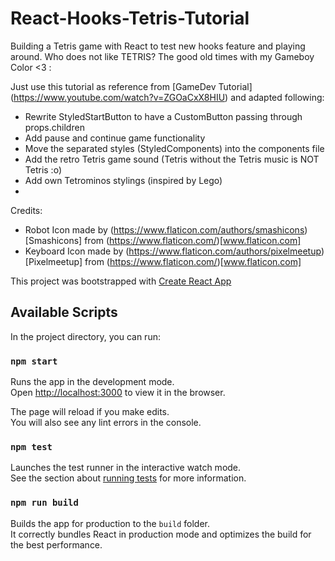 # React-Hooks-Tetris-Tutorial
Building a Tetris game with React to test new hooks feature and playing around. Who does not like TETRIS? The good old times with my Gameboy Color <3 :

Just use this tutorial as reference from [GameDev Tutorial] (https://www.youtube.com/watch?v=ZGOaCxX8HIU) and adapted following:

- Rewrite StyledStartButton to have a CustomButton passing through props.children
- Add pause and continue game functionality
- Move the separated styles (StyledComponents) into the components file
- Add the retro Tetris game sound (Tetris without the Tetris music is NOT Tetris :o)
- Add own Tetrominos stylings (inspired by Lego)
- 

Credits:
- Robot Icon made by (https://www.flaticon.com/authors/smashicons)[Smashicons] from (https://www.flaticon.com/)[www.flaticon.com]
- Keyboard Icon made by (https://www.flaticon.com/authors/pixelmeetup)[Pixelmeetup] from (https://www.flaticon.com/)[www.flaticon.com]

This project was bootstrapped with [Create React App](https://github.com/facebook/create-react-app)

## Available Scripts

In the project directory, you can run:

### `npm start`

Runs the app in the development mode.<br />
Open [http://localhost:3000](http://localhost:3000) to view it in the browser.

The page will reload if you make edits.<br />
You will also see any lint errors in the console.

### `npm test`

Launches the test runner in the interactive watch mode.<br />
See the section about [running tests](https://facebook.github.io/create-react-app/docs/running-tests) for more information.

### `npm run build`

Builds the app for production to the `build` folder.<br />
It correctly bundles React in production mode and optimizes the build for the best performance.
